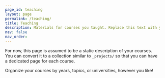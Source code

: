 ```yaml
---
page_id: teaching
layout: page
permalink: /teaching/
title: Teaching
description: Materials for courses you taught. Replace this text with your description.
nav: false
nav_order: 
---
```


For now, this page is assumed to be a static description of your courses. You can convert it to a collection similar to `_projects/` so that you can have a dedicated page for each course.

Organize your courses by years, topics, or universities, however you like!
